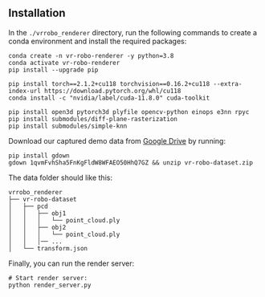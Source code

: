 ## Installation

In the `./vrrobo_renderer` directory, run the following commands to create a conda environment and install the required packages:
```shell
conda create -n vr-robo-renderer -y python=3.8
conda activate vr-robo-renderer
pip install --upgrade pip

pip install torch==2.1.2+cu118 torchvision==0.16.2+cu118 --extra-index-url https://download.pytorch.org/whl/cu118
conda install -c "nvidia/label/cuda-11.8.0" cuda-toolkit

pip install open3d pytorch3d plyfile opencv-python einops e3nn rpyc
pip install submodules/diff-plane-rasterization
pip install submodules/simple-knn
```

Download our captured demo data from [Google Drive](https://drive.google.com/file/d/1qvmFvhSha5FnKgFldW8WFAEO50HhQ7GZ/view?usp=drive_link) by running:
```shell
pip install gdown
gdown 1qvmFvhSha5FnKgFldW8WFAEO50HhQ7GZ && unzip vr-robo-dataset.zip
```
The data folder should like this:
```shell
vrrobo_renderer
├── vr-robo-dataset
│   ├── pcd
│   │   ├── obj1
│   │   │   └── point_cloud.ply
│   │   ├── obj2
│   │   │   └── point_cloud.ply
│   │   │── ...
│   └── transform.json
```

Finally, you can run the render server:
```shell
# Start render server:
python render_server.py
```
